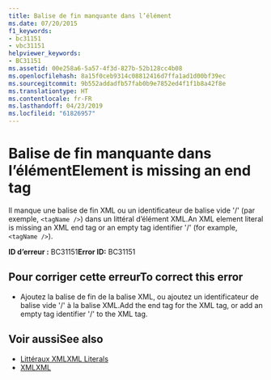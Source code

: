 ```yaml
---
title: Balise de fin manquante dans l’élément
ms.date: 07/20/2015
f1_keywords:
- bc31151
- vbc31151
helpviewer_keywords:
- BC31151
ms.assetid: 00e258a6-5a57-4f3d-827b-52b128cc4b08
ms.openlocfilehash: 8a15f0ceb9314c08812416d7ffa1ad1d00bf39ec
ms.sourcegitcommit: 9b552addadfb57fab0b9e7852ed4f1f1b8a42f8e
ms.translationtype: HT
ms.contentlocale: fr-FR
ms.lasthandoff: 04/23/2019
ms.locfileid: "61826957"
---
```

# <a name="element-is-missing-an-end-tag"></a><span data-ttu-id="d0829-102">Balise de fin manquante dans l’élément</span><span class="sxs-lookup"><span data-stu-id="d0829-102">Element is missing an end tag</span></span>
<span data-ttu-id="d0829-103">Il manque une balise de fin XML ou un identificateur de balise vide '/' (par exemple, `<tagName />`) dans un littéral d’élément XML.</span><span class="sxs-lookup"><span data-stu-id="d0829-103">An XML element literal is missing an XML end tag or an empty tag identifier '/' (for example, `<tagName />`).</span></span>  
  
 <span data-ttu-id="d0829-104">**ID d’erreur :** BC31151</span><span class="sxs-lookup"><span data-stu-id="d0829-104">**Error ID:** BC31151</span></span>  
  
## <a name="to-correct-this-error"></a><span data-ttu-id="d0829-105">Pour corriger cette erreur</span><span class="sxs-lookup"><span data-stu-id="d0829-105">To correct this error</span></span>  
  
- <span data-ttu-id="d0829-106">Ajoutez la balise de fin de la balise XML, ou ajoutez un identificateur de balise vide '/' à la balise XML.</span><span class="sxs-lookup"><span data-stu-id="d0829-106">Add the end tag for the XML tag, or add an empty tag identifier '/' to the XML tag.</span></span>  
  
## <a name="see-also"></a><span data-ttu-id="d0829-107">Voir aussi</span><span class="sxs-lookup"><span data-stu-id="d0829-107">See also</span></span>

- [<span data-ttu-id="d0829-108">Littéraux XML</span><span class="sxs-lookup"><span data-stu-id="d0829-108">XML Literals</span></span>](../../visual-basic/language-reference/xml-literals/index.md)
- [<span data-ttu-id="d0829-109">XML</span><span class="sxs-lookup"><span data-stu-id="d0829-109">XML</span></span>](../../visual-basic/programming-guide/language-features/xml/index.md)
